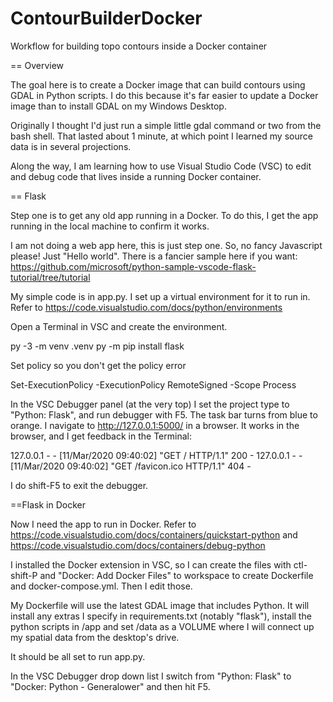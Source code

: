 # ContourBuilderDocker
Workflow for building topo contours inside a Docker container 

== Overview 

The goal here is to create a Docker image that can build contours using GDAL in Python scripts.
I do this because it's far easier to update a Docker image than to install GDAL on my Windows Desktop.

Originally I thought I'd just run a simple little gdal command or two from the bash shell. That lasted about 1 minute,
at which point I learned my source data is in several projections.

Along the way, I am learning how to use Visual Studio Code (VSC) to edit and debug code that lives inside a running Docker container.

== Flask

Step one is to get any old app running in a Docker. 
To do this, I get the app running in the local machine to confirm it works. 

I am not doing a web app here, this is just step one. So, no fancy Javascript please! Just "Hello world". There is a fancier sample here if you want:
https://github.com/microsoft/python-sample-vscode-flask-tutorial/tree/tutorial

My simple code is in app.py. I set up a virtual environment for it to run in.
Refer to https://code.visualstudio.com/docs/python/environments

Open a Terminal in VSC and create the environment.

   py -3 -m venv .venv
   py -m pip install flask

Set policy so you don't get the policy error

   Set-ExecutionPolicy -ExecutionPolicy RemoteSigned -Scope Process

In the VSC Debugger panel (at the very top) I set the project type to 
"Python: Flask", and run debugger with F5. The task bar turns from blue to orange.
I navigate to http://127.0.0.1:5000/ in a browser. It works in the browser, and I get feedback in the Terminal:

   127.0.0.1 - - [11/Mar/2020 09:40:02] "GET / HTTP/1.1" 200 -
   127.0.0.1 - - [11/Mar/2020 09:40:02] "GET /favicon.ico HTTP/1.1" 404 -

I do shift-F5 to exit the debugger.

==Flask in Docker

Now I need the app to run in Docker. 
Refer to https://code.visualstudio.com/docs/containers/quickstart-python
and https://code.visualstudio.com/docs/containers/debug-python

I installed the Docker extension in VSC, so I can create the files with ctl-shift-P and "Docker: Add Docker Files" to workspace to create Dockerfile and docker-compose.yml. Then I edit those.

My Dockerfile will use the latest GDAL image that includes Python. It will install any extras I specify in requirements.txt (notably "flask"), install the python scripts in /app and set /data as a VOLUME where I will connect up my spatial data from the desktop's drive.

It should be all set to run app.py. 

In the VSC Debugger drop down list I switch from "Python: Flask" to "Docker: Python - Generalower" and then hit F5.


